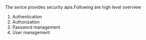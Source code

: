 The serice provides security apis.Following are high level overview
1. Authentication
2. Authorization
3. Password management
4. User management
